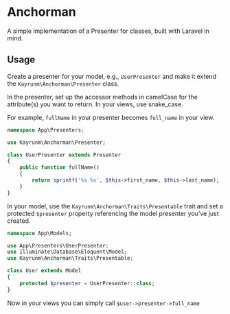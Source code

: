 # Anchorman
A simple implementation of a Presenter for classes, built with Laravel in mind.

## Usage

Create a presenter for your model, e.g., `UserPresenter` and make it extend the `Kayrunm\Anchorman\Presenter` class.

In the presenter, set up the accessor methods in camelCase for the attribute(s) you want to return. In your views, use snake_case.

For example, `fullName` in your presenter becomes `full_name` in your view.


```php
namespace App\Presenters;

use Kayrunm\Anchorman\Presenter;

class UserPresenter extends Presenter
{
    public function fullName()
    {
        return sprintf('%s %s', $this->first_name, $this->last_name);
    }
}
```

In your model, use the `Kayrunm\Anchorman\Traits\Presentable` trait and set a protected `$presenter` property referencing the model presenter you've just created.

```php
namespace App\Models;

use App\Presenters\UserPresenter;
use Illuminate\Database\Eloquent\Model;
use Kayrunm\Anchorman\Traits\Presentable;

class User extends Model
{
    protected $presenter = UserPresenter::class;
}
```

Now in your views you can simply call `$user->presenter->full_name`
